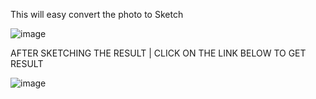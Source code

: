 This will easy convert the photo to Sketch

![image](https://github.com/user-attachments/assets/da7b765d-3545-40d8-b908-c828016dc84d)


AFTER SKETCHING THE RESULT | CLICK ON THE LINK BELOW TO GET RESULT

![image](https://github.com/user-attachments/assets/266b3fb9-5afa-4ad1-94c0-f7b0687ca739)




